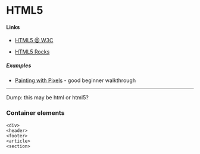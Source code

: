 HTML5
=====

#### Links


- [HTML5 @ W3C](http://www.w3.org/TR/html5/)


- [HTML5 Rocks](http://www.html5rocks.com/en/)


##### Examples

- [Painting with Pixels](http://creativejs.com/tutorials/painting-with-pixels/) - good beginner walkthrough



----


Dump: this may be html or html5?


### Container elements

```
<div>
<header>
<footer>
<article>
<section>
```

